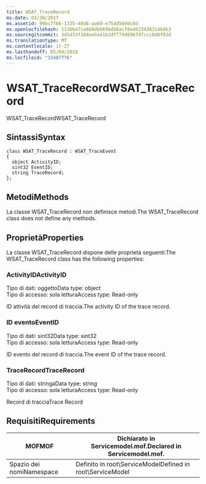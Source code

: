```yaml
---
title: WSAT_TraceRecord
ms.date: 03/30/2017
ms.assetid: 99bc7f66-1335-40d8-aa68-e754d569dc0d
ms.openlocfilehash: 1136647ce668dbb69bdb8acf8ed62343831464b3
ms.sourcegitcommit: 3d5d33f384eeba41b2dff79d096f47ccc8d8f03d
ms.translationtype: MT
ms.contentlocale: it-IT
ms.lasthandoff: 05/04/2018
ms.locfileid: "33487776"
---
```

# <a name="wsattracerecord"></a><span data-ttu-id="cfaa8-102">WSAT_TraceRecord</span><span class="sxs-lookup"><span data-stu-id="cfaa8-102">WSAT_TraceRecord</span></span>
<span data-ttu-id="cfaa8-103">WSAT_TraceRecord</span><span class="sxs-lookup"><span data-stu-id="cfaa8-103">WSAT_TraceRecord</span></span>  
  
## <a name="syntax"></a><span data-ttu-id="cfaa8-104">Sintassi</span><span class="sxs-lookup"><span data-stu-id="cfaa8-104">Syntax</span></span>  
  
```  
class WSAT_TraceRecord : WSAT_TraceEvent  
{  
  object ActivityID;  
  sint32 EventID;  
  string TraceRecord;  
};  
```  
  
## <a name="methods"></a><span data-ttu-id="cfaa8-105">Metodi</span><span class="sxs-lookup"><span data-stu-id="cfaa8-105">Methods</span></span>  
 <span data-ttu-id="cfaa8-106">La classe WSAT_TraceRecord non definisce metodi.</span><span class="sxs-lookup"><span data-stu-id="cfaa8-106">The WSAT_TraceRecord class does not define any methods.</span></span>  
  
## <a name="properties"></a><span data-ttu-id="cfaa8-107">Proprietà</span><span class="sxs-lookup"><span data-stu-id="cfaa8-107">Properties</span></span>  
 <span data-ttu-id="cfaa8-108">La classe WSAT_TraceRecord dispone delle proprietà seguenti:</span><span class="sxs-lookup"><span data-stu-id="cfaa8-108">The WSAT_TraceRecord class has the following properties:</span></span>  
  
### <a name="activityid"></a><span data-ttu-id="cfaa8-109">ActivityID</span><span class="sxs-lookup"><span data-stu-id="cfaa8-109">ActivityID</span></span>  
 <span data-ttu-id="cfaa8-110">Tipo di dati: oggetto</span><span class="sxs-lookup"><span data-stu-id="cfaa8-110">Data type: object</span></span>  
<span data-ttu-id="cfaa8-111">Tipo di accesso: sola lettura</span><span class="sxs-lookup"><span data-stu-id="cfaa8-111">Access type: Read-only</span></span>  
  
 <span data-ttu-id="cfaa8-112">ID attività del record di traccia.</span><span class="sxs-lookup"><span data-stu-id="cfaa8-112">The activity ID of the trace record.</span></span>  
  
### <a name="eventid"></a><span data-ttu-id="cfaa8-113">ID evento</span><span class="sxs-lookup"><span data-stu-id="cfaa8-113">EventID</span></span>  
 <span data-ttu-id="cfaa8-114">Tipo di dati: sint32</span><span class="sxs-lookup"><span data-stu-id="cfaa8-114">Data type: sint32</span></span>  
<span data-ttu-id="cfaa8-115">Tipo di accesso: sola lettura</span><span class="sxs-lookup"><span data-stu-id="cfaa8-115">Access type: Read-only</span></span>  
  
 <span data-ttu-id="cfaa8-116">ID evento del record di traccia.</span><span class="sxs-lookup"><span data-stu-id="cfaa8-116">The event ID of the trace record.</span></span>  
  
### <a name="tracerecord"></a><span data-ttu-id="cfaa8-117">TraceRecord</span><span class="sxs-lookup"><span data-stu-id="cfaa8-117">TraceRecord</span></span>  
 <span data-ttu-id="cfaa8-118">Tipo di dati: stringa</span><span class="sxs-lookup"><span data-stu-id="cfaa8-118">Data type: string</span></span>  
<span data-ttu-id="cfaa8-119">Tipo di accesso: sola lettura</span><span class="sxs-lookup"><span data-stu-id="cfaa8-119">Access type: Read-only</span></span>  
  
 <span data-ttu-id="cfaa8-120">Record di traccia</span><span class="sxs-lookup"><span data-stu-id="cfaa8-120">Trace Record</span></span>  
  
## <a name="requirements"></a><span data-ttu-id="cfaa8-121">Requisiti</span><span class="sxs-lookup"><span data-stu-id="cfaa8-121">Requirements</span></span>  
  
|<span data-ttu-id="cfaa8-122">MOF</span><span class="sxs-lookup"><span data-stu-id="cfaa8-122">MOF</span></span>|<span data-ttu-id="cfaa8-123">Dichiarato in Servicemodel.mof.</span><span class="sxs-lookup"><span data-stu-id="cfaa8-123">Declared in Servicemodel.mof.</span></span>|  
|---------|-----------------------------------|  
|<span data-ttu-id="cfaa8-124">Spazio dei nomi</span><span class="sxs-lookup"><span data-stu-id="cfaa8-124">Namespace</span></span>|<span data-ttu-id="cfaa8-125">Definito in root\ServiceModel</span><span class="sxs-lookup"><span data-stu-id="cfaa8-125">Defined in root\ServiceModel</span></span>|
